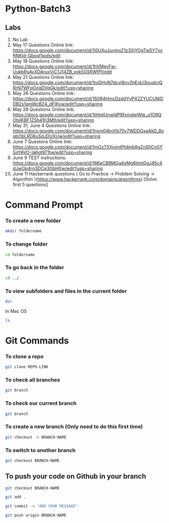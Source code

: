 # Python-Batch3

## Labs

1. No Lab
2. May 17 Questions Online link: https://docs.google.com/document/d/1i0UXuJuymoZ1z30jYOgTw5Y7vxftNKld-GboqI1jpds/edit
3. May 19 Questions Online link: https://docs.google.com/document/d/1hVMeyFw-UukbRsAyXDAruxViC1J14ZB_yok5GS6WfPI/edit
4. May 21 Questions Online link: https://docs.google.com/document/d/1toDHvN7dcvI6nv2hEidJ3nuqIcjQRrN7WFqOogDVqGk/edit?usp=sharing
5. May 26 Questions Online link: https://docs.google.com/document/d/1S0R4HmcDzddYvPX2ZYUCUNiDDB2s1qmWcBZ4_dFIKxw/edit?usp=sharing
6. May 28 Questions Online link: https://docs.google.com/document/d/1tHmlUnwIdP8fxmdwWte_q1O9QOtslKBF1ZSh41h3MtI/edit?usp=sharing
7. May 31, June 4 Questions Online link: https://docs.google.com/document/d/1nsm0j8roYb70v7WDDGxaAkD_8oqbObLRD8uSdJDUXUw/edit?usp=sharing
8. June 7 Questons Online link: https://docs.google.com/document/d/1mOzT5XjomtPtdmbAgZnSfjCn5YSoYAVO-Ia6gt971tw/edit?usp=sharing
9. June 9 TEST instructions: https://docs.google.com/document/d/16KeCB8MGg4xMg6jtmI0gJ45c4dJwOp4rn3DCe3GbH0w/edit?usp=sharing
10. June 11 Hackerrank questions ( Go to Practice -> Problem Solving -> Algorithm )(https://www.hackerrank.com/domains/algorithms) [Solve first 5 questions]



# Command Prompt

### To create a new folder


```sh
mkdir foldername
```

### To change folder

```sh
cd foldername
```


### To go back in the folder
```sh
cd ../
```


### To view subfolders and files in the current folder

```sh
dir
```
In Mac OS
```sh
ls
```


# Git Commands

### To clone a repo
```sh
git clone REPO-LINK
```


### To check all branches
```sh
git branch

```

### To check our current branch
```sh
git branch
```


### To create a new branch (Only need to do this first time)
```sh
git checkout -b BRANCH-NAME
```


### To switch to another branch
```sh
git checkout BRANCH-NAME
```


## To push your code on Github in your branch
```sh
git checkout BRANCH-NAME
```

```sh
git add .
```
```sh
git commit -m "ADD YOUR MESSAGE"
```
```sh
git push origin BRANCH-NAME
```




